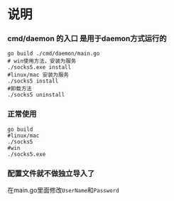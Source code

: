 # 说明

### cmd/daemon 的入口 是用于daemon方式运行的

```shell
go build ./cmd/daemon/main.go
# win使用方法，安装为服务
./socks5.exe install
#linux/mac 安装为服务
./socks5 install
#卸载方法
./socks5 uninstall
```

### 正常使用

```shell
go build
#linux/mac
./socks5
#win
./socks5.exe
```

### 配置文件就不做独立导入了

在main.go里面修改`UserName`和`Password`
